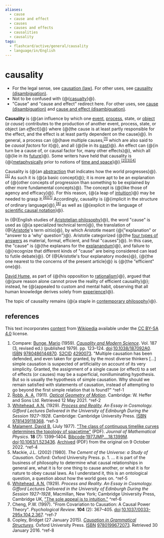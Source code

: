 ```yaml
---
aliases:
  - cause
  - cause and effect
  - causes
  - causes and effects
  - causalities
  - causality
tags:
  - flashcard/active/general/causality
  - language/in/English
---
```


# causality

- For the legal sense, see [causation (law)](causation%20(law).md). For other uses, see [causality (disambiguation)](causality%20(disambiguation).md).
- Not to be confused with {@{[casualty](casualty.md)}@}.
- "Cause" and "cause and effect" redirect here. For other uses, see [cause (disambiguation)](cause%20(disambiguation).md) and [cause and effect (disambiguation)](cause%20and%20effect%20(disambiguation).md). <!--SR:!2025-02-15,88,270-->

__Causality__ is {@{an influence by which one [event](event%20(philosophy).md), [process](process.md), state, or [object](subject%20and%20object%20(philosophy).md) (_a_ _cause_) contributes to the production of another event, process, state, or object (an _effect_)}@} where {@{the cause is at least partly responsible for the effect, and the effect is at least partly dependent on the cause}@}. In general, a process can {@{have multiple causes,<sup>[\[1\]](#^ref-1)</sup> which are also said to be _causal factors_ for it}@}, and all {@{lie in its [past](past.md)}@}. An effect can {@{in turn be a cause of, or causal factor for, many other effects}@}, which all {@{lie in its [future](future.md)}@}. Some writers have held that causality is {@{[metaphysically](metaphysics.md) prior to notions of [time and space](spacetime.md)}@}.<sup>[\[2\]](#^ref-2)</sup><sup>[\[3\]](#^ref-3)</sup><sup>[\[4\]](#^ref-4)</sup> <!--SR:!2025-06-03,183,310!2024-12-26,70,310!2024-12-20,64,310!2024-12-24,68,310!2024-12-11,55,310!2024-12-26,70,310!2025-05-02,146,290-->

Causality is {@{an [abstraction](abstraction.md) that indicates how the world progresses}@}.<sup>[\[5\]](#^ref-5)</sup> As such it is {@{a basic concept}@}; it is more apt to be an explanation of {@{other concepts of progression than something to be explained by other more fundamental concepts}@}. The concept is {@{like those of agency and efficacy}@}. For this reason, {@{a leap of [intuition](intuition.md)}@} may be needed to grasp it.<sup>[\[6\]](#^ref-6)</sup><sup>[\[7\]](#^ref-7)</sup> Accordingly, causality is {@{implicit in the structure of ordinary language}@},<sup>[\[8\]](#^ref-8)</sup> as well as {@{explicit in the language of [scientific causal notation](causal%20notation.md)}@}. <!--SR:!2025-04-21,149,310!2025-06-29,204,310!2025-04-06,137,310!2024-12-11,55,310!2024-12-16,60,310!2024-12-11,55,310!2024-12-26,70,310-->

In {@{English studies of [Aristotelian philosophy](aristotelianism.md)}@}, the word "cause" is used as {@{a specialized technical term}@}, the translation of {@{[Aristotle](aristotle.md)'s term αἰτία}@}, by which Aristotle meant {@{"explanation" or "answer to a 'why' question"}@}. Aristotle categorized {@{the [four types of answers](four%20causes.md) as material, formal, efficient, and final "causes"}@}. In this case, the "cause" is {@{the explanans for the [explanandum](explanandum%20and%20explanans.md)}@}, and failure to {@{recognize that different kinds of "cause" are being considered can lead to futile debate}@}. Of {@{Aristotle's four explanatory modes}@}, {@{the one nearest to the concerns of the present article}@} is {@{the "efficient" one}@}. <!--SR:!2024-12-24,68,310!2024-12-16,60,310!2024-12-16,60,310!2024-12-26,70,310!2024-12-11,55,310!2025-02-02,93,290!2024-12-16,60,310!2024-12-16,60,310!2024-12-16,60,310!2024-12-26,70,310-->

[David Hume](David%20Hume.md), as part of {@{his opposition to [rationalism](rationalism.md)}@}, argued that {@{pure reason alone cannot prove the reality of efficient causality}@}; instead, he {@{appealed to custom and mental habit, observing that all human knowledge derives solely from [experience](experience.md)}@}. <!--SR:!2025-04-16,151,310!2025-06-26,201,310!2025-06-01,181,310-->

The topic of causality remains {@{a staple in [contemporary philosophy](contemporary%20philosophy.md)}@}. <!--SR:!2024-12-20,64,310-->

## references

This text incorporates [content](https://en.wikipedia.org/wiki/causality) from [Wikipedia](Wikipedia.md) available under the [CC BY-SA 4.0](https://creativecommons.org/licenses/by-sa/4.0/) license.

1. Compare: [Bunge, Mario](Mario%20Bunge.md) (1959). [_Causality and Modern Science_](https://books.google.com/books?id=YKkhLwpH09YC). Vol. 187 (3, revised ed.) (published 1979). pp. 123–124. [doi](digital%20object%20identifier.md):[10.1038/187092A0](https://doi.org/10.1038%2F187092A0). [ISBN](ISBN.md) [9780486144870](https://en.wikipedia.org/wiki/Special%3ABookSources/9780486144870). [S2CID](Semantic%20Scholar.md#S2CID) [4290073](https://api.semanticscholar.org/CorpusID:4290073). "Multiple causation has been defended, and even taken for granted, by the most diverse thinkers [...] simple causation is suspected of artificiality on account of its very simplicity. Granted, the assignment of a single cause (or effect) to a set of effects (or causes) may be a superficial, nonilluminating hypothesis. But so is usually the hypothesis of simple causation. Why should we remain satisfied with statements of causation, instead of attempting to go beyond the first simple relation that is found?" <a id="^ref-1"></a>^ref-1
2. [Robb, A. A.](Alfred%20Robb.md) (1911). [_Optical Geometry of Motion_](https://archive.org/details/opticalgeometryo00robbrich). Cambridge: W. Heffer and Sons Ltd. Retrieved 12 May 2021. <a id="^ref-2"></a>^ref-2
3. [Whitehead, A.N.](Alfred%20North%20Whitehead.md) (1929). _[Process and Reality](Process%20and%20Reality.md). An Essay in Cosmology. Gifford Lectures Delivered in the University of Edinburgh During the Session 1927–1928_. Cambridge: Cambridge University Press. [ISBN](ISBN.md) [9781439118368](https://en.wikipedia.org/wiki/Special%3ABookSources/9781439118368). <a id="^ref-3"></a>^ref-3
4. [Malament, David B.](David%20Malament.md) (July 1977). ["The class of continuous timelike curves determines the topology of spacetime"](https://hal.archives-ouvertes.fr/hal-02391730/file/Ontological%20Math%5D%5BPhysics%20mirror%20between%20Noether%20and%20Planck.pdf) (PDF). _Journal of Mathematical Physics_. __18__ (7): 1399–1404. [Bibcode](bibcode.md):[1977JMP....18.1399M](https://ui.adsabs.harvard.edu/abs/1977JMP....18.1399M). [doi](digital%20object%20identifier.md):[10.1063/1.523436](https://doi.org/10.1063%2F1.523436). [Archived](https://ghostarchive.org/archive/20221009/https://hal.archives-ouvertes.fr/hal-02391730/file/Ontological%20Math%5D%5BPhysics%20mirror%20between%20Noether%20and%20Planck.pdf) (PDF) from the original on 9 October 2022. <a id="^ref-4"></a>^ref-4
5. Mackie, J.L. (2002) [1980]. _The Cement of the Universe: a Study of Causation_. Oxford: Oxford University Press. p. 1. ... it is part of the business of philosophy to determine what causal relationships in general are, what it is for one thing to cause another, or what it is for nature to obey causal laws. As I understand it, this is an ontological question, a question about how the world goes on. <a id="^ref-5"></a>^ref-5
6. [Whitehead, A.N.](Alfred%20North%20Whitehead.md) (1929). _Process and Reality. An Essay in Cosmology. Gifford Lectures Delivered in the University of Edinburgh During the Session 1927–1928_, Macmillan, New York; Cambridge University Press, Cambridge UK, ["The sole appeal is to intuition."](https://archive.org/stream/AlfredNorthWhiteheadProcessAndReality/Alfred%20North%20Whitehead%20-%20Process%20and%20Reality#page/n47/mode/2up) <a id="^ref-6"></a>^ref-6
7. Cheng, P.W. (1997). "From Covariation to Causation: A Causal Power Theory". _Psychological Review_. __104__ (2): 367–405. [doi](digital%20object%20identifier.md):[10.1037/0033-295x.104.2.367](https://doi.org/10.1037%2F0033-295x.104.2.367). <a id="^ref-7"></a>^ref-7
8. Copley, Bridget (27 January 2015). [_Causation in Grammatical Structures_](https://global.oup.com/academic/product/causation-in-grammatical-structures-9780199672073). Oxford University Press. [ISBN](ISBN.md) [9780199672073](https://en.wikipedia.org/wiki/Special%3ABookSources/9780199672073). Retrieved 30 January 2016. <a id="^ref-8"></a>^ref-8
